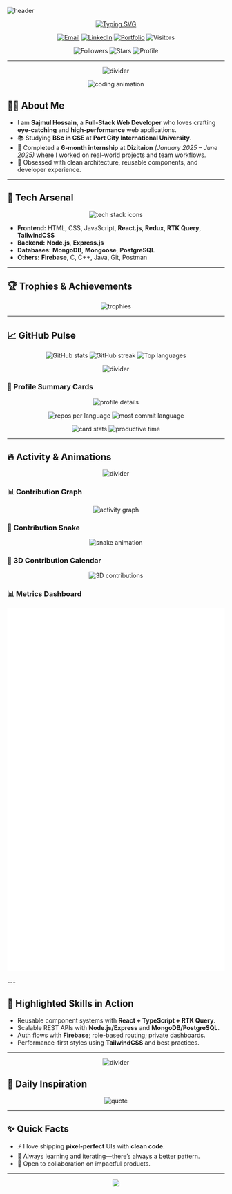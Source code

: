 <!-- Banner -->
![header](https://capsule-render.vercel.app/api?type=waving&color=0:7F7FD5,50:86A8E7,100:91EAE4&height=220&section=header&text=Sajmul%20Hossain&fontSize=60&fontAlignY=35&animation=fadeIn&desc=Full-Stack%20Web%20Developer%20%7C%20Open-Source%20Enthusiast&descAlignY=55&descAlign=50)

<p align="center">
  <a href="https://github.com/sajmulhossain">
    <img src="https://readme-typing-svg.demolab.com?font=Fira+Code&pause=1000&width=600&lines=Hi%2C+I'm+Sajmul+Hossain+%F0%9F%91%8B;Full-Stack+Web+Developer+%F0%9F%9A%80;I+build+clean%2C+scalable+%26+delightful+web+apps.;Always+learning+%E2%9C%A8+React%2C+Node%2C+DBs" alt="Typing SVG" />
  </a>
</p>

<p align="center">
  <a href="mailto:sajmul1427@gmail.com"><img alt="Email" src="https://img.shields.io/badge/Email-sajmul1427%40gmail.com-red?style=for-the-badge&logo=gmail&logoColor=white"></a>
  <a href="https://linkedin.com/in/sajmulhossain"><img alt="LinkedIn" src="https://img.shields.io/badge/LinkedIn-Sajmul%20Hossain-0A66C2?style=for-the-badge&logo=linkedin&logoColor=white"></a>
  <a href="https://sajmul.com"><img alt="Portfolio" src="https://img.shields.io/badge/Portfolio-sajmul.com-111?style=for-the-badge&logo=vercel&logoColor=white"></a>
  <img alt="Visitors" src="https://komarev.com/ghpvc/?username=sajmulhossain&style=for-the-badge&color=0e75b6">
</p>

<p align="center">
  <img alt="Followers" src="https://img.shields.io/github/followers/sajmulhossain?style=for-the-badge&logo=github&label=Followers">
  <img alt="Stars" src="https://img.shields.io/github/stars/sajmulhossain?style=for-the-badge&logo=github&label=Stars">
  <img alt="Profile" src="https://img.shields.io/badge/Open%20to-Collaboration-22c55e?style=for-the-badge&logo=github">
</p>

---

<p align="center">
  <img src="https://capsule-render.vercel.app/api?type=rect&color=0:7F7FD5,100:91EAE4&height=4&section=header&text=&fontSize=0" alt="divider" />
</p>

<p align="center">
  <img src="https://media.giphy.com/media/qgQUggAC3Pfv687qPC/giphy.gif" width="520" alt="coding animation" />
</p>

## 🧑‍💻 About Me

- I am **Sajmul Hossain**, a **Full-Stack Web Developer** who loves crafting **eye‑catching** and **high‑performance** web applications.
- 📚 Studying **BSc in CSE** at **Port City International University**.
- 💼 Completed a **6‑month internship** at **Dizitaion** *(January 2025 – June 2025)* where I worked on real-world projects and team workflows.
- 🚀 Obsessed with clean architecture, reusable components, and developer experience.

---

## 🧰 Tech Arsenal

<p align="center">
  <img src="https://skillicons.dev/icons?i=html,css,js,ts,react,nextjs,redux,tailwind,nodejs,express,mongodb,mongoose,postgres,firebase,cpp,java,c,git,postman&perline=12" alt="tech stack icons" />
</p>

- **Frontend:** HTML, CSS, JavaScript, **React.js**, **Redux**, **RTK Query**, **TailwindCSS**
- **Backend:** **Node.js**, **Express.js**
- **Databases:** **MongoDB**, **Mongoose**, **PostgreSQL**
- **Others:** **Firebase**, C, C++, Java, Git, Postman

---

## 🏆 Trophies & Achievements

<p align="center">
  <img src="https://github-profile-trophy.vercel.app/?username=sajmulhossain&theme=radical&no-frame=true&margin-w=15" alt="trophies" />
</p>

---

## 📈 GitHub Pulse

<div align="center">
  <img width="32%" src="https://github-readme-stats.vercel.app/api?username=sajmulhossain&show_icons=true&theme=radical&hide_border=true&include_all_commits=true&count_private=true" alt="GitHub stats" />
  <img width="32%" src="https://github-readme-streak-stats.herokuapp.com?user=sajmulhossain&theme=radical&hide_border=true" alt="GitHub streak" />
  <img width="32%" src="https://github-readme-stats.vercel.app/api/top-langs/?username=sajmulhossain&layout=compact&theme=radical&hide_border=true&langs_count=8" alt="Top languages" />
</div>

<p align="center">
  <img src="https://capsule-render.vercel.app/api?type=rect&color=0:91EAE4,100:7F7FD5&height=4&section=header&text=&fontSize=0" alt="divider" />
</p>

### 🧾 Profile Summary Cards
<p align="center">
  <img src="https://github-profile-summary-cards.vercel.app/api/cards/profile-details?username=sajmulhossain&theme=radical" alt="profile details" />
</p>
<p align="center">
  <img width="49%" src="https://github-profile-summary-cards.vercel.app/api/cards/repos-per-language?username=sajmulhossain&theme=radical" alt="repos per language" />
  <img width="49%" src="https://github-profile-summary-cards.vercel.app/api/cards/most-commit-language?username=sajmulhossain&theme=radical" alt="most commit language" />
</p>
<p align="center">
  <img width="49%" src="https://github-profile-summary-cards.vercel.app/api/cards/stats?username=sajmulhossain&theme=radical" alt="card stats" />
  <img width="49%" src="https://github-profile-summary-cards.vercel.app/api/cards/productive-time?username=sajmulhossain&theme=radical&utcOffset=6" alt="productive time" />
</p>

---

## 🔥 Activity & Animations

<p align="center">
  <img src="https://capsule-render.vercel.app/api?type=rect&color=0:7F7FD5,100:91EAE4&height=4&section=header&text=&fontSize=0" alt="divider" />
</p>

### 📊 Contribution Graph
<p align="center">
  <img src="https://github-readme-activity-graph.vercel.app/graph?username=sajmulhossain&theme=react-dark&hide_border=true" alt="activity graph" />
</p>

### 🐍 Contribution Snake
<p align="center">
  <img src="https://raw.githubusercontent.com/sajmulhossain/sajmulhossain/output/github-contribution-grid-snake.svg" alt="snake animation" />
</p>

### 🧊 3D Contribution Calendar
<p align="center">
  <img src="https://raw.githubusercontent.com/sajmulhossain/sajmulhossain/output/profile-night-rainbow.svg" alt="3D contributions" />
</p>

### 📊 Metrics Dashboard
<p align="center">
  <img src="https://raw.githubusercontent.com/sajmulhossain/sajmulhossain/output/metrics.svg" alt="metrics" />
</p>
---

## 🚀 Highlighted Skills in Action
- Reusable component systems with **React + TypeScript + RTK Query**.
- Scalable REST APIs with **Node.js/Express** and **MongoDB/PostgreSQL**.
- Auth flows with **Firebase**; role-based routing; private dashboards.
- Performance-first styles using **TailwindCSS** and best practices.

---

<p align="center">
  <img src="https://capsule-render.vercel.app/api?type=rect&color=0:91EAE4,100:7F7FD5&height=4&section=header&text=&fontSize=0" alt="divider" />
</p>

## 💬 Daily Inspiration
<p align="center">
  <img src="https://quotes-github-readme.vercel.app/api?type=horizontal&theme=radical" alt="quote" />
</p>

---

## ✨ Quick Facts
- ⚡ I love shipping **pixel‑perfect** UIs with **clean code**.
- 🌱 Always learning and iterating—there’s always a better pattern.
- 🤝 Open to collaboration on impactful products.

---

<p align="center">
  <img src="https://capsule-render.vercel.app/api?type=waving&color=0:91EAE4,50:86A8E7,100:7F7FD5&height=120&section=footer" />
</p>
